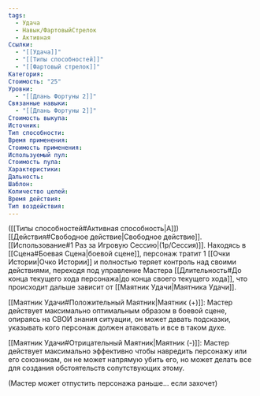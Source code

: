 ```yaml
---
tags:
  - Удача
  - Навык/ФартовыйСтрелок
  - Активная
Ссылки:
  - "[[Удача]]"
  - "[[Типы способностей]]"
  - "[[Фартовый стрелок]]"
Категория: 
Стоимость: "25"
Уровни:
  - "[[Длань Фортуны 2]]"
Связанные навыки:
  - "[[Длань Фортуны 2]]"
Стоимость выкупа:
Источник:
Тип способности:
Время применения:
Стоимость применения:
Используемый пул:
Стоимость пула:
Характеристики:
Дальность:
Шаблон:
Количество целей:
Время действия:
Тип воздействия:
---
```

([[Типы способностей#Активная способность|А]]) [[Действия#Свободное действие|Свободное действие]]. [[Использование#1 Раз за Игровую Сессию|(1р/Сессия)]]. Находясь в [[Сцена#Боевая Сцена|боевой сцене]], персонаж тратит 1 [[Очки Истории|Очко Истории]] и полностью теряет контроль над своими действиями, переходя под управление Мастера [[Длительность#До конца текущего хода персонажа|до конца своего текущего хода]], что происходит дальше зависит от [[Маятник Удачи|Маятника Удачи]].

[[Маятник Удачи#Положительный Маятник|Маятник (+)]]: Мастер действует максимально оптимальным образом в боевой сцене, опираясь на СВОИ знания ситуации, он может давать подсказки, указывать кого персонаж должен атаковать и все в таком духе. 

[[Маятник Удачи#Отрицательный Маятник|Маятник (-)]]: Мастер действует максимально эффективно чтобы навредить персонажу или его союзникам, он не может напрямую убить его, но может делать все для создания обстоятельств сопутствующих этому. 

(Мастер может отпустить персонажа раньше... если захочет)
